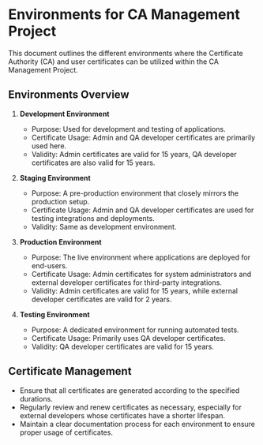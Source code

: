 # Environments for CA Management Project

This document outlines the different environments where the Certificate Authority (CA) and user certificates can be utilized within the CA Management Project.

## Environments Overview

1. **Development Environment**
   - Purpose: Used for development and testing of applications.
   - Certificate Usage: Admin and QA developer certificates are primarily used here.
   - Validity: Admin certificates are valid for 15 years, QA developer certificates are also valid for 15 years.

2. **Staging Environment**
   - Purpose: A pre-production environment that closely mirrors the production setup.
   - Certificate Usage: Admin and QA developer certificates are used for testing integrations and deployments.
   - Validity: Same as development environment.

3. **Production Environment**
   - Purpose: The live environment where applications are deployed for end-users.
   - Certificate Usage: Admin certificates for system administrators and external developer certificates for third-party integrations.
   - Validity: Admin certificates are valid for 15 years, while external developer certificates are valid for 2 years.

4. **Testing Environment**
   - Purpose: A dedicated environment for running automated tests.
   - Certificate Usage: Primarily uses QA developer certificates.
   - Validity: QA developer certificates are valid for 15 years.

## Certificate Management

- Ensure that all certificates are generated according to the specified durations.
- Regularly review and renew certificates as necessary, especially for external developers whose certificates have a shorter lifespan.
- Maintain a clear documentation process for each environment to ensure proper usage of certificates.